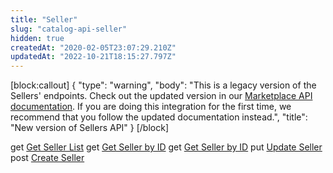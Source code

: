 ```yaml
---
title: "Seller"
slug: "catalog-api-seller"
hidden: true
createdAt: "2020-02-05T23:07:29.210Z"
updatedAt: "2022-10-21T18:15:27.797Z"
---
```

[block:callout]
{
  "type": "warning",
  "body": "This is a legacy version of the Sellers' endpoints. Check out the updated version in our [Marketplace API documentation](https://developers.vtex.com/vtex-rest-api/reference/sellers). If you are doing this integration for the first time, we recommend that you follow the updated documentation instead.",
  "title": "New version of Sellers API"
}
[/block]

<span class="APIMethod APIMethod_fixedWidth APIMethod_get">get</span> [Get Seller List](https://developers.vtex.com/vtex-rest-api/reference/catalog-api-get-seller-list)
<span class="APIMethod APIMethod_fixedWidth APIMethod_get">get</span> [Get Seller by ID](https://developers.vtex.com/vtex-rest-api/reference/catalog-api-get-seller)
<span class="APIMethod APIMethod_fixedWidth APIMethod_get">get</span> [Get Seller by ID](https://developers.vtex.com/vtex-rest-api/reference/getsellersbyid)
<span class="APIMethod APIMethod_fixedWidth APIMethod_put">put</span> [Update Seller](https://developers.vtex.com/vtex-rest-api/reference/catalog-api-put-seller)
<span class="APIMethod APIMethod_fixedWidth APIMethod_post">post</span> [Create Seller](https://developers.vtex.com/vtex-rest-api/reference/catalog-api-post-seller)